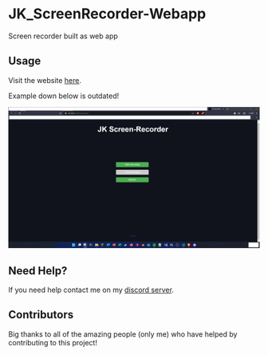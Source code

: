 # JK_ScreenRecorder-Webapp

Screen recorder built as web app

## Usage

Visit the website [here](https://jk-screenrecorder.netlify.app/).

Example down below is outdated!

<p align="center">
  <img alt="issue" src="https://github.com/Josakko/JK_ScreenRecorder-Webapp/blob/main/image.png?raw=true" width="1000px">
</p>

## Need Help?

If you need help contact me on my [discord server](https://discord.gg/xgET5epJE6).

## Contributors

Big thanks to all of the amazing people (only me) who have helped by contributing to this project!

